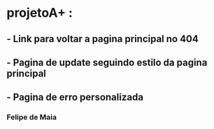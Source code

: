# projetoA+ : 
 
## - Link para voltar a pagina principal no 404
## - Pagina de update seguindo estilo da pagina principal
## - Pagina de erro personalizada

### Felipe de Maia